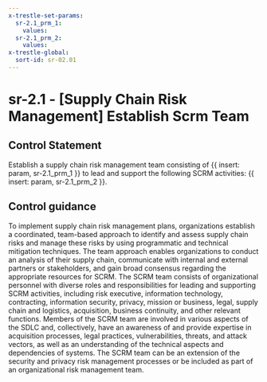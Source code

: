 ```yaml
---
x-trestle-set-params:
  sr-2.1_prm_1:
    values:
  sr-2.1_prm_2:
    values:
x-trestle-global:
  sort-id: sr-02.01
---
```


# sr-2.1 - \[Supply Chain Risk Management\] Establish Scrm Team

## Control Statement

Establish a supply chain risk management team consisting of {{ insert: param, sr-2.1_prm_1 }} to lead and support the following SCRM activities: {{ insert: param, sr-2.1_prm_2 }}.

## Control guidance

To implement supply chain risk management plans, organizations establish a coordinated, team-based approach to identify and assess supply chain risks and manage these risks by using programmatic and technical mitigation techniques. The team approach enables organizations to conduct an analysis of their supply chain, communicate with internal and external partners or stakeholders, and gain broad consensus regarding the appropriate resources for SCRM. The SCRM team consists of organizational personnel with diverse roles and responsibilities for leading and supporting SCRM activities, including risk executive, information technology, contracting, information security, privacy, mission or business, legal, supply chain and logistics, acquisition, business continuity, and other relevant functions. Members of the SCRM team are involved in various aspects of the SDLC and, collectively, have an awareness of and provide expertise in acquisition processes, legal practices, vulnerabilities, threats, and attack vectors, as well as an understanding of the technical aspects and dependencies of systems. The SCRM team can be an extension of the security and privacy risk management processes or be included as part of an organizational risk management team.

